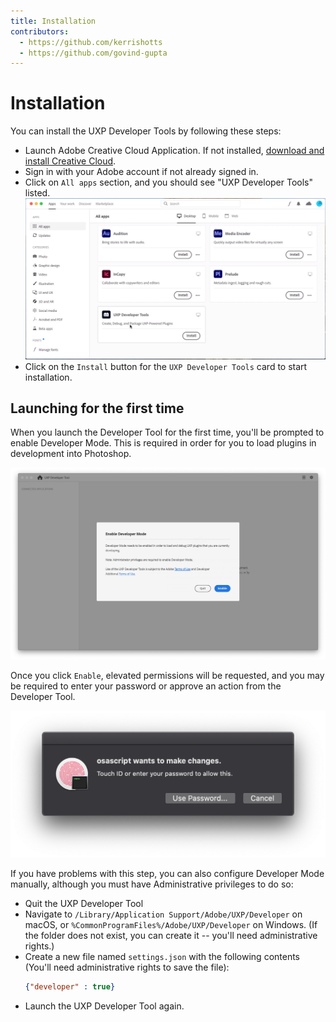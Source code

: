 ```yaml
---
title: Installation
contributors:
  - https://github.com/kerrishotts
  - https://github.com/govind-gupta
---
```


# Installation

You can install the UXP Developer Tools by following these steps:

* Launch Adobe Creative Cloud Application. If not installed, [download and install Creative Cloud](https://creativecloud.adobe.com/apps/download/creative-cloud).
* Sign in with your Adobe account if not already signed in.
* Click on `All apps` section, and you should see "UXP Developer Tools" listed.
  ![Creative cloud](./creative-cloud.png)
* Click on the `Install` button for the `UXP Developer Tools` card to start installation.

## Launching for the first time

When you launch the Developer Tool for the first time, you'll be prompted to enable Developer Mode. This is required in order for you to load plugins in development into Photoshop.

![Enable Developer Mode](./devmode.png)

Once you click `Enable`, elevated permissions will be requested, and you may be required to enter your password or approve an action from the Developer Tool.

![Elevated Permissions request](./macos-elevated-permissions.png)

If you have problems with this step, you can also configure Developer Mode manually, although you must have Administrative privileges to do so:

* Quit the UXP Developer Tool
* Navigate to `/Library/Application Support/Adobe/UXP/Developer` on macOS, or `%CommonProgramFiles%/Adobe/UXP/Developer` on Windows. (If the folder does not exist, you can create it -- you'll need administrative rights.)
* Create a new file named `settings.json` with the following contents (You'll need administrative rights to save the file):
    ```json
    {"developer" : true}
    ```
* Launch the UXP Developer Tool again.


